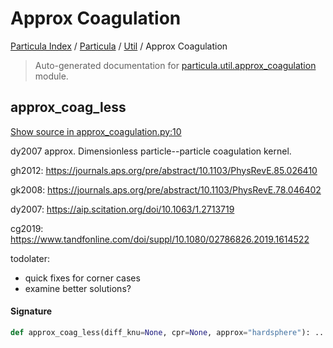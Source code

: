 # Approx Coagulation

[Particula Index](../../README.md#particula-index) / [Particula](../index.md#particula) / [Util](./index.md#util) / Approx Coagulation

> Auto-generated documentation for [particula.util.approx_coagulation](https://github.com/Gorkowski/particula/blob/main/particula/util/approx_coagulation.py) module.

## approx_coag_less

[Show source in approx_coagulation.py:10](https://github.com/Gorkowski/particula/blob/main/particula/util/approx_coagulation.py#L10)

 dy2007 approx.
Dimensionless particle--particle coagulation kernel.

gh2012:
https://journals.aps.org/pre/abstract/10.1103/PhysRevE.85.026410

gk2008:
https://journals.aps.org/pre/abstract/10.1103/PhysRevE.78.046402

dy2007:
https://aip.scitation.org/doi/10.1063/1.2713719

cg2019:
https://www.tandfonline.com/doi/suppl/10.1080/02786826.2019.1614522

todolater:
- quick fixes for corner cases
- examine better solutions?

#### Signature

```python
def approx_coag_less(diff_knu=None, cpr=None, approx="hardsphere"): ...
```
